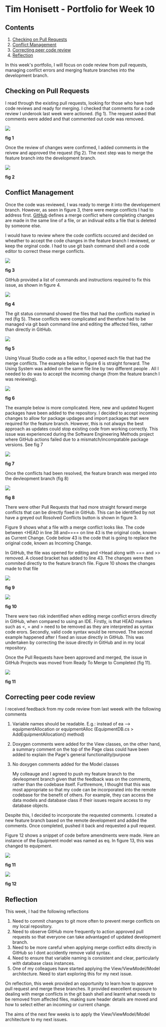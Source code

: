 # Tim Honisett - Portfolio for Week 10 #

## Contents
1.  [Checking on Pull Requests](#checking-on-pull-requests)
2.  [Conflict Management](#conflict-management)
3.  [Correcting peer code review](#correcting-peer-code-review)
4.  [Reflection](#reflection)

In this week's portfolio, I will focus on code review from pull requests, managing conflict errors and merging feature branches into the development branch.

## Checking on Pull Requests ##

I read through the existing pull requests, looking for those who have had code reviews and ready for merging. I checked that comments for a code review I underook last week were actioned. (fig 1).  The request asked that comments were added and that commented out code was removed.

![](/images/week10-check-changes-made.png "")

**fig 1**

Once the review of changes were confirmed, I added comments in the reivew and approved the request (fig 2). The next step was to merge the feature branch into the development branch.

![](/images/week10-code-review-completed.png "")

**fig 2**

## Conflict Management ##

Once the code was reviewed, I was ready to merge it into the developement branch. However, as seen in figure 3, there were merge conflicts I had to address first. [GitHub](https://docs.github.com/en/pull-requests/collaborating-with-pull-requests/addressing-merge-conflicts/resolving-a-merge-conflict-using-the-command-line) defines a merge conflict where completing changes are made in the same line of a file, or an indivual edits a file that is deleted by someone else.

I would have to review where the code conflicts occured and decided on wheather to accept the code changes in the feature branch I reviewed, or keep the orginal code. I had to use git bash command shell and a code editor to correct these merge conflicts.

![](/images/week10-github-merge-issues.png "")

**fig 3**

GitHub provided a list of commands and instructions required to fix this issue, as shown in figure 4.

![](/images/week10-command-line-instructions.png "")

**fig 4**

The git status command showed the files that had the conflicts marked in red (fig 5).  These conflicts were complicated and therefore had to be managed via git bash command line and editing the affected files, rather than directly in GitHub.  

![](/images/week10-git-merge-conflict.png "")

**fig 5**

Using Visual Studio code as a file editor, I opened each file that had the merge conflicts.  The example below in figure 6 is straight forward. The Using System was added on the same file line by two different people .  All I needed to do was to accept the incoming change (from the feature branch I was reviewing).

![](/images/week10-correcting-merge-conflict.png  "")

**fig 6**

The example below is more complicated. Here, new and updated Nugent packages have been added to the repository.  I decided to accept incoming changes to allow for package updages and import packages that were required for the feature branch.  However, this is not always the best approach as updates could stop existing code from working correctly.  This issue was experienced during the Software Engineering Methods project where GitHub actions failed due to a mismatch/incompatable package versions. See fig 7

![](/images/week10-correcting-merge-conflict-complex.png "")

**fig 7**

Once the conflicts had been resolved, the feature branch was merged into the devleopment branch (fig 8)

![](/images/week10-mrge-request.png "")

**fig 8**

There were other Pull Requests that had more straight forward merge conflicts that can be directly fixed in GitHub.  This can be identified by not have a greyed out Rosolved Conflicts button is shown in figure 3.

Figure 9 shows what a file with a merge conflict looks like.  The code between <HEAD in line 38 and==== on line 43 is the original code, known as Current Change. Code below 43 is the code that is going to replace the original code, known as Incoming Change. 

In GitHub, the file was opened for editing and <Head along with === and >> removed. A closed bracket has added to line 43. The changes were then commited directly to the feature branch file.  Figure 10 shows the changes made to that file 

![](/images/week10-fixing-conflict-github.png "")

**fig 9**

![](/images/week10-fixing-conflict-github-fixed.png "")

**fig 10**

There were two risk indentified when editing merge conflict errors directly in GitHub, when compared to using an IDE. Firstly,  is that HEAD markers such as <, = and > need to be removed as they are interpreted as syntax code erors. Secondly, valid code syntax would be removed. The second example happened after I fixed an issue directly in GitHub. This was undertaken by correcting the issue directly in GitHub and in my local repository.

Once the Pull Requests have been approved and merged, the issue in GitHub Projects was moved from Ready To Merge to Completed (fig 11).

![](/images/wek10-github-project-board.png "")

**fig 11**

## Correcting peer code review ##

I received feedback from my code review from last weeek with the following comments

1.  Variable names should be readable. E.g.: instead of ea --> equipmentAllocation or equipmentAlloc (EquipmentDB.cs > AddEquipmentAllocation() method)
2.  Doxygen comments were added for the View classes, on the other hand, a summary comment on the top of the Page class could have been added to explain the Page's general functionality/purpose
3.  No doxygen comments added for the Model classes

    My colleauge and I agreed to push my feature branch to the devleopment branch given that the feedback was on the comments, rather than the codebase itself. Furthremore, I thought that this was most appropriate so that my code can be incorporated into the remote codebase for the benefit of others. For example, they can access the data models and database class if their issues require access to my database objects.

Despite this, I decided to incorporate the requested comments.  I created a new feature branch based on the remote development and added the comments. Once completed, pushed it back and requested a pull request.

Figure 12 shows a snippet of code before amendments were made. Here an instance of the Equipment model was named as eq. In figure 13, this was changed to equipment.

![](/images/week10-own-code-review-pre-fix.png "")

**fig 11**

![](/images/week10-own-code-review-post-fix.png "")

**fig 12**

## Reflection ##

This week, I had the following reflections
1.  Need to commit changes to git more often to prevent merge conflicts on my local repository.
2.  Need to observe GitHub more frequently to action approved pull requests so that everyone can take advantaged of updated development branch.
3.  Need to be more careful when applying merge conflict edits directly in GitHub so I dont accidently remove valid syntax.
4.  Need to ensure that variable naming is consistent and clear, particularly with database class instances.
5.  One of my colleagues have started applying the View/ViewModel/Model architecture. Need to start exploring this for my next issue.

   On reflection, this week provided an opportunity to learn how to approve pull request and merge these branches.  It provided execellent exposure to dealing with merge conflicts in the git bash shell and learnt what needs to be removed from affected files, making sure header details are moved and how to select either an incoming or current change. 

The aims of the next few weeks is to apply the View/ViewModel/Model architecture to my next issues.
